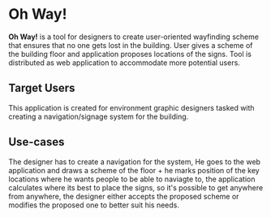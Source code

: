 # Oh Way!

**Oh Way!** is a tool for designers to create user-oriented wayfinding scheme that ensures that no one gets lost in the building. User gives a scheme of the building floor and application proposes locations of the signs. Tool is distributed as web application to accommodate more potential users.

## Target Users
This application is created for environment graphic designers tasked with creating a navigation/signage system for the building.

## Use-cases
The designer has to create a navigation for the system, He goes to the web application and draws a scheme of the floor + he marks position of the key locations where he wants people to be able to naviagte to, the application calculates where its best to place the signs, so it's possible to get anywhere from anywhere, the designer either accepts the proposed scheme or modifies the proposed one to better suit his needs.
